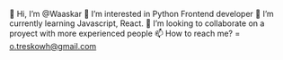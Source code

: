 👋 Hi, I’m @Waaskar
👀 I’m interested in Python Frontend developer
🌱 I’m currently learning Javascript, React.
💞️ I’m looking to collaborate on a proyect with more experienced people
📫 How to reach me? = o.treskowh@gmail.com
